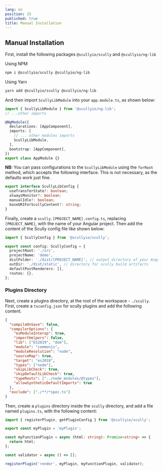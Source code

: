 ```yaml
---
lang: en
position: 25
published: true
title: Manual Installation
---
```


## Manual Installation

First, install the following packages `@scullyio/scully` and `@scullyio/ng-lib`

Using NPM

```bash
npm i @scullyio/scully @scullyio/ng-lib
```

Using Yarn

```bash
yarn add @scullyio/scully @scullyio/ng-lib
```

And then import `ScullyLibModule` into your `app.module.ts`, as shown below:

```typescript
import { ScullyLibModule } from '@scullyio/ng-lib';
// ...other imports

@NgModule({
  declarations: [AppComponent],
  imports: [
    // ... other modules imports
    ScullyLibModule,
  ],
  bootstrap: [AppComponent],
})
export class AppModule {}
```

**NB:** You can pass configurations to the `ScullyLibModule` using the `forRoot`
method, which accepts the following interface. This is not necessary, as the
defaults work just fine.

```ts
export interface ScullyLibConfig {
  useTransferState?: boolean;
  alwaysMonitor?: boolean;
  manualIdle?: boolean;
  baseURIForScullyContent?: string;
}
```

Finally, create a `scully.[PROJECT_NAME].config.ts`, replacing
`[PROJECT_NAME]`, with the name of your Angular project. Then add the
content of the Scully config file like shown below:

```ts
import { ScullyConfig } from '@scullyio/scully';

export const config: ScullyConfig = {
  projectRoot: './src',
  projectName: 'demo',
  distFolder: './dist/[PROJECT_NAME]', // output directory of your Angular build artifacts
  outDir: './dist/static', // directory for scully build artifacts
  defaultPostRenderers: [],
  routes: {},
};
```

### Plugins Directory

Next, create a plugins directory, at the root of the workspace - `./scully`.
First, create a `tsconfig.json` for scully plugins and add the following content.

```json
{
  "compileOnSave": false,
  "compilerOptions": {
    "esModuleInterop": true,
    "importHelpers": false,
    "lib": ["ES2019", "dom"],
    "module": "commonjs",
    "moduleResolution": "node",
    "sourceMap": true,
    "target": "es2018",
    "types": ["node"],
    "skipLibCheck": true,
    "skipDefaultLibCheck": true,
    "typeRoots": ["../node_modules/@types"],
    "allowSyntheticDefaultImports": true
  },
  "exclude": ["./**/*spec.ts"]
}
```

Then, create a `plugins` directory inside the `scully` directory, and add a file
named `plugins.ts`, with the following content:

```typescript
import { registerPlugin, getPluginConfig } from '@scullyio/scully';

export const myPlugin = 'myPlugin';

const myFunctionPlugin = async (html: string): Promise<string> => {
  return html;
};

const validator = async () => [];

registerPlugin('render', myPlugin, myFunctionPlugin, validator);
```
